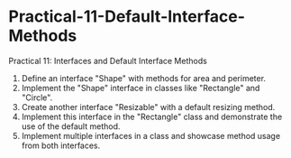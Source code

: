 # Practical-11-Default-Interface-Methods
Practical 11: Interfaces and Default Interface Methods
1. Define an interface "Shape" with methods for area and perimeter.
2. Implement the "Shape" interface in classes like "Rectangle" and "Circle".
3. Create another interface "Resizable" with a default resizing method.
4. Implement this interface in the "Rectangle" class and demonstrate the use of the default
method.
5. Implement multiple interfaces in a class and showcase method usage from both interfaces.
